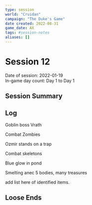 ```yaml
---
type: session
world: "Cruidan"
campaign: "The Duke's Game"
date created: 2022-08-31
game_date: AX
tags: #session-notes
aliases: []
---
```

# Session 12
Date of session: 2022-01-19  
In-game day count: Day 1 to Day 1  

## Session Summary

## Log
Goblin boss Vrath

Combat Zombies

Ozmir stands on a trap

Combat skeletons

Blue glow in pond

Smelting anec
5 bodies, many treasures

add list here of identified items.


## Loose Ends

